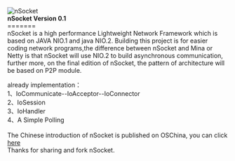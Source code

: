 <img src="http://static.oschina.net/uploads/space/2012/1210/132949_56uu_589742.jpg" alt="nSocket"/>
<br/>
<strong>nSocket Version 0.1</strong>
<br/>
=======<br/>
nSocket is a high performance Lightweight Network Framework which is based on JAVA NIO.1
and java NIO.2. Building this project is for easier coding network programs,the difference 
between nSocket and Mina or Netty is that nSocket will use NIO.2 to build asynchronous 
communication, further more, on the final edition of nSocket, the pattern of architecture
will be based on P2P module.  <br/>

already implementation：<br/>
1、IoCommunicate--IoAcceptor--IoConnector<br/>
2、IoSession<br/>
3、IoHandler<br/>
4、A Simple Polling<br/>
<br/>
The Chinese introduction of nSocket is published on OSChina, you can click 
<a href="http://my.oschina.net/ielts0909/blog/94803">here</a><br>
Thanks for sharing and fork nSocket.

